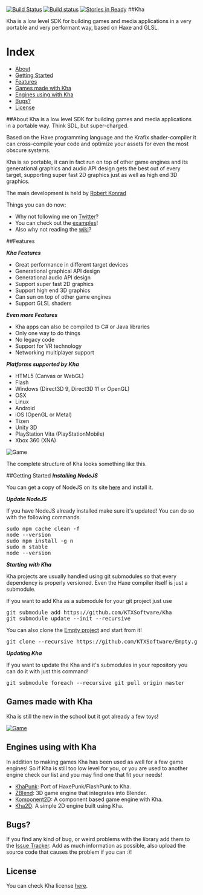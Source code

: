 [![Build Status](https://travis-ci.org/KTXSoftware/Kha.svg?branch=master)](https://travis-ci.org/KTXSoftware/Kha) [![Build status](https://ci.appveyor.com/api/projects/status/qk7bx2l38ch2t1pr?svg=true)](https://ci.appveyor.com/project/RobDangerous/kha) [![Stories in Ready](https://badge.waffle.io/KTXSoftware/Kha.png?label=ready&title=Ready)](https://waffle.io/KTXSoftware/Kha)
##Kha

Kha is a low level SDK for building games and media applications in a very portable and very performant way, based on Haxe and GLSL.

# Index
- [About](#about)
- [Getting Started](#getting-started)
- [Features](#features)
- [Games made with Kha](#games)
- [Engines using with Kha](#engines)
- [Bugs?](#bugs)
- [License](#license)


<a name="#about"></a>
##About
Kha is a low level SDK for building games and media applications in a portable way. Think SDL, but super-charged.

Based on the Haxe programming language and the Krafix shader-compiler it can cross-compile your code and optimize
your assets for even the most obscure systems.

Kha is so portable, it can in fact run on top of other game engines and its generational graphics and audio API design
gets the best out of every target, supporting super fast 2D graphics just as well as high end 3D graphics.

The main development is held by [Robert Konrad](http://tech.ktxsoftware.com/)

Things you can do now:
* Why not following me on [Twitter](https://twitter.com/robdangerous)?
* You can check out the [examples](https://github.com/KTXSoftware/Kha/wiki/Examples)!
* Also why not reading the [wiki](https://github.com/KTXSoftware/Kha/wiki/)?

<a name="#features"></a>
##Features

***Kha Features***
* Great performance in different target devices
* Generational graphical API design
* Generational audio API design
* Support super fast 2D graphics
* Support high end 3D graphics
* Can sun on top of other game engines
* Support GLSL shaders


***Even more Features***
* Kha apps can also be compiled to C# or Java libraries
* Only one way to do things
* No legacy code
* Support for VR technology
* Networking multiplayer support


***Platforms supported by Kha***
* HTML5 (Canvas or WebGL)
* Flash
* Windows (Direct3D 9, Direct3D 11 or OpenGL)
* OSX
* Linux
* Android
* iOS (OpenGL or Metal)
* Tizen
* Unity 3D
* PlayStation Vita (PlayStationMobile)
* Xbox 360 (XNA)


![Game](http://robdangero.us/wwx2015/slide40.png)

The complete structure of Kha looks something like this.


<a name="#getting-started"></a>
##Getting Started
***Installing NodeJS***

You can get a copy of NodeJS on its site <a target="_blank" href="http://nodejs.org/">here</a> and install it.


***Update NodeJS***

If you have NodeJS already installed make sure it's updated!
You can do so with the following commands.
<pre lang="bash">
sudo npm cache clean -f
node --version
sudo npm install -g n
sudo n stable
node --version
</pre>


***Starting with Kha***

Kha projects are usually handled using git submodules so that every dependency is properly versioned.
Even the Haxe compiler itself is just a submodule.

If you want to add Kha as a submodule for your git project just use
<pre lang="bash">
git submodule add https://github.com/KTXSoftware/Kha
git submodule update --init --recursive
</pre>

You can also clone the [Empty project](https://github.com/KTXSoftware/Empty) and start from it!
<pre lang="bash">
git clone --recursive https://github.com/KTXSoftware/Empty.git
</pre>


***Updating Kha***

If you want to update the Kha and it's submodules in your repository you can do it with just this command!

<pre lang="bash">
git submodule foreach --recursive git pull origin master
</pre>


<a name="games"></a>
## Games made with Kha
Kha is still the new in the school but it got already a few toys!

[![Game](http://i.imgur.com/I2L3y2e.png)][game1]


<a name="engines"></a>
## Engines using with Kha
In addition to making games Kha has been used as well for a few game engines!
So if Kha is still too low level for you, or you are used to another engine check our list and you may find one that fit your needs!

- [KhaPunk]: Port of HaxePunk/FlashPunk to Kha.
- [ZBlend]: 3D game engine that integrates into Blender.
- [Komponent2D]: A component based game engine with Kha.
- [Kha2D]: A simple 2D engine built using Kha.


<a name="bugs"></a>
## Bugs?
If you find any kind of bug, or weird problems with the library add them to the [Issue Tracker][issues].
Add as much information as possible, also upload the source code that causes the problem if you can :)!

<a name="license"></a>
## License
You can check Kha license [here](https://github.com/KTXSoftware/Kha/blob/master/license.txt).


[issues]: https://github.com/KTXSoftware/Kha/issues
[contribute]: https://github.com/KTXSoftware/Kha/blob/master/CONTRIBUTING.md

[game1]: http://luboslenco.com/spiralride/

[KhaPunk]: https://bitbucket.org/stalei/khapunk
[ZBlend]: https://github.com/luboslenco/zblend
[Komponent2D]: https://github.com/Marc010/Komponent2D
[Kha2D]: https://github.com/KTXSoftware/Kha2D
